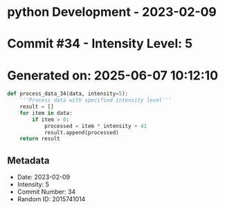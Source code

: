 ﻿# python Development - 2023-02-09
# Commit #34 - Intensity Level: 5
# Generated on: 2025-06-07 10:12:10
```python
def process_data_34(data, intensity=5):
    '''Process data with specified intensity level'''
    result = []
    for item in data:
        if item > 0:
            processed = item * intensity + 41
            result.append(processed)
    return result
```
## Metadata
- Date: 2023-02-09
- Intensity: 5
- Commit Number: 34
- Random ID: 2015741014
